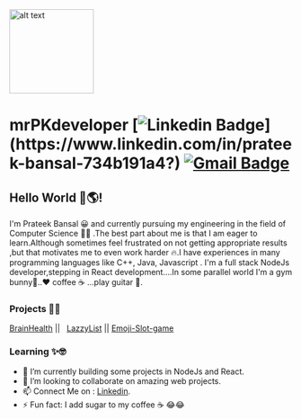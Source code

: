 <img src="https://user-images.githubusercontent.com/46247882/87126810-77e5d000-c2aa-11ea-832f-70aa4fe394f9.gif" alt="alt text" width="150" height="150" /> 

# mrPKdeveloper   [![Linkedin Badge](https://img.shields.io/badge/-PrateekBansal-blue?style=flat-square&logo=Linkedin&logoColor=white&link=https://www.linkedin.com/in/prateek-bansal-734b191a4?)](https://www.linkedin.com/in/prateek-bansal-734b191a4?) [![Gmail Badge](https://img.shields.io/badge/-pb10859@gmail.com-c14438?style=flat-square&logo=Gmail&logoColor=white&link=mailto:pb10859@gmail.com)](mailto:pb10859@gmail.com)

##  Hello World 👋🌎!

I'm Prateek Bansal 😀 and currently pursuing my engineering in the field of Computer Science 👨‍💻 .The best part about me is that I am eager to learn.Although sometimes feel frustrated on not getting appropriate results ,but that motivates me to even work harder 🔥.I have experiences in many programming languages like C++, Java, Javascript . I'm a full stack NodeJs developer,stepping in React development....In some parallel world I'm a gym bunny💪..❤ coffee ☕ ...play guitar 🎸.  

### Projects 👨‍💻
[BrainHealth](https://brain-health.herokuapp.com/) ||&nbsp;&nbsp; [LazzyList](https://mrpkdeveloper.github.io/LAZZY-LIST-/) || [Emoji-Slot-game](https://mrpkdeveloper.github.io/THE_MOOJI--SLOT-MACHINE-/)

### Learning ✨🤓
- 🌱 I’m currently building some projects in NodeJs and React.
- 👯 I’m looking to collaborate on amazing web projects. 
- 📫 Connect Me on : [Linkedin](https://www.linkedin.com/in/prateek-bansal-734b191a4?).
- ⚡ Fun fact: I add sugar to my coffee ☕ 😂😂



<!--
**mrpkdeveloper/mrpkdeveloper** is a ✨ _special_ ✨ repository because its `README.md` (this file) appears on your GitHub profile.

Here are some ideas to get you started:

- 🔭 I’m currently working on ...
- 🌱 I’m currently learning ...
- 👯 I’m looking to collaborate on ...
- 🤔 I’m looking for help with ...
- 💬 Ask me about ...
- 📫 How to reach me: ...
- 😄 Pronouns: ...
- ⚡ Fun fact: ...
-->
